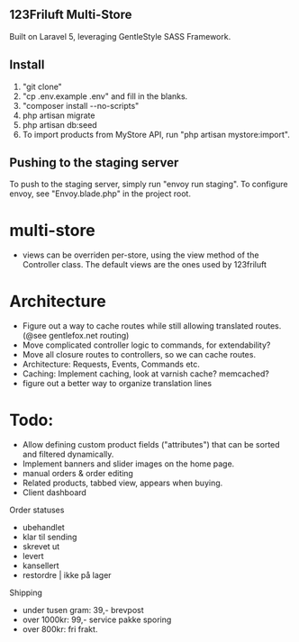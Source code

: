 ## 123Friluft Multi-Store
Built on Laravel 5, leveraging GentleStyle SASS Framework.

## Install

1. "git clone"
2. "cp .env.example .env" and fill in the blanks.
3. "composer install --no-scripts"
4. php artisan migrate
5. php artisan db:seed
8. To import products from MyStore API, run "php artisan mystore:import".


## Pushing to the staging server
To push to the staging server, simply run "envoy run staging".
To configure envoy, see "Envoy.blade.php" in the project root.


# multi-store
- views can be overriden per-store, using the view method of the Controller class. The default views are the ones used by 123friluft


# Architecture
- Figure out a way to cache routes while still allowing translated routes. (@see gentlefox.net routing)
- Move complicated controller logic to commands, for extendability?
- Move all closure routes to controllers, so we can cache routes.
- Architecture: Requests, Events, Commands etc.
- Caching: Implement caching, look at varnish cache? memcached?
- figure out a better way to organize translation lines


# Todo:
- Allow defining custom product fields ("attributes")
  that can be sorted and filtered dynamically.
- Implement banners and slider images on the home page.
- manual orders & order editing
- Related products, tabbed view, appears when buying.
- Client dashboard


Order statuses
- ubehandlet
- klar til sending
- skrevet ut
- levert
- kansellert
- restordre | ikke på lager

Shipping
- under tusen gram: 39,- brevpost
- over 1000kr: 99,- service pakke sporing
- over 800kr: fri frakt.